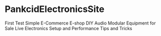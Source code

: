 # PankcidElectronicsSite

First Test 
Simple E-Commerce E-shop
DIY Audio Modular Equipment for Sale
Live Electronics Setup and Performance Tips and Tricks
